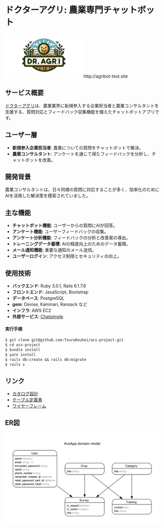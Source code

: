 # ドクターアグリ: 農業専門チャットボット

<img src="app/assets/images/corporate_logo2.webp" alt="ドクターアグリロゴ" width="50%"/>
http://agribot-test.site

## サービス概要
[ドクターアグリ](http://agribot-test.site)は、農業業界に新規参入する企業担当者と農業コンサルタントを支援する、質問対応とフィードバック収集機能を備えたチャットボットアプリです。

## ユーザー層
- **新規参入企業担当者**: 農業についての質問をチャットボットで解決。
- **農業コンサルタント**: アンケートを通じて得たフィードバックを分析し、チャットボットを改善。

## 開発背景
農業コンサルタントは、日々同様の質問に対応することが多く、効率化のためにAIを活用した解決策を模索されていました。

## 主な機能
- **チャットボット機能**: ユーザーからの質問にAIが回答。
- **アンケート機能**: ユーザーフィードバックの収集。
- **アンケート分析機能**: フィードバックの分析と改善案の導出。
- **トレーニングデータ蓄積**: AIの精度向上のためのデータ蓄積。
- **メール通知機能**: 重要な通知のメール送信。
- **ユーザーログイン**: アクセス制限とセキュリティの向上。

## 使用技術
- **バックエンド**: Ruby 3.0.1, Rails 6.1.7.6
- **フロントエンド**: JavaScript, Bootstrap
- **データベース**: PostgreSQL
- **gem**: Devise, Kaminari, Ransack など
- **インフラ**: AWS EC2
- **外部サービス**: [Chatsimple](https://www.chatsimple.ai/)

#### 実行手順
```
$ git clone git@github.com:TsuruKouhei/acs-project.git
$ cd acs-project
$ bundle install
$ yarn install
$ rails db:create && rails db:migrate
$ rails s
```

## リンク

- [カタログ設計](https://docs.google.com/spreadsheets/d/1Pki6_pHy6GR1Kd1n-f0usFPvvEuaxC-C5C_Rdmya9Iw/edit#gid=1245264142)
- [テーブル定義書](https://docs.google.com/spreadsheets/d/1Pki6_pHy6GR1Kd1n-f0usFPvvEuaxC-C5C_Rdmya9Iw/edit#gid=1707745237)
- [ワイヤーフレーム](https://docs.google.com/presentation/d/1yG9UPbMk0O3kFZC_L9NEeEvXAlcJC97JlmFDlE0453w/edit?usp=sharing)
## ER図
![ER図](images/ER_diagram.png)
